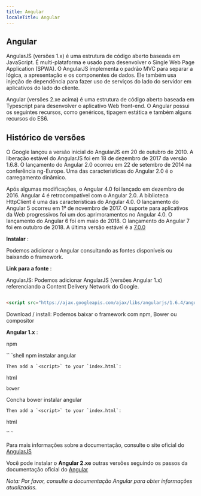 ```yaml
---
title: Angular
localeTitle: Angular
---
```

## Angular

AngularJS (versões 1.x) é uma estrutura de código aberto baseada em JavaScript. É multi-plataforma e usado para desenvolver o Single Web Page Application (SPWA). O AngularJS implementa o padrão MVC para separar a lógica, a apresentação e os componentes de dados. Ele também usa injeção de dependência para fazer uso de serviços do lado do servidor em aplicativos do lado do cliente.

Angular (versões 2.xe acima) é uma estrutura de código aberto baseada em Typescript para desenvolver o aplicativo Web front-end. O Angular possui os seguintes recursos, como genéricos, tipagem estática e também alguns recursos do ES6.

## Histórico de versões

O Google lançou a versão inicial do AngularJS em 20 de outubro de 2010. A liberação estável do AngularJS foi em 18 de dezembro de 2017 da versão 1.6.8. O lançamento do Angular 2.0 ocorreu em 22 de setembro de 2014 na conferência ng-Europe. Uma das características do Angular 2.0 é o carregamento dinâmico.

Após algumas modificações, o Angular 4.0 foi lançado em dezembro de 2016. Angular 4 é retrocompatível com o Angular 2.0. A biblioteca HttpClient é uma das características do Angular 4.0. O lançamento do Angular 5 ocorreu em 1º de novembro de 2017. O suporte para aplicativos da Web progressivos foi um dos aprimoramentos no Angular 4.0. O lançamento do Angular 6 foi em maio de 2018. O lançamento do Angular 7 foi em outubro de 2018. A última versão estável é a [7.0.0](https://blog.angular.io/version-7-of-angular-cli-prompts-virtual-scroll-drag-and-drop-and-more-c594e22e7b8c)

**Instalar** :

Podemos adicionar o Angular consultando as fontes disponíveis ou baixando o framework.

**Link para a fonte** :

AngularJS: Podemos adicionar AngularJS (versões Angular 1.x) referenciando a Content Delivery Network do Google.

```html

<script src="https://ajax.googleapis.com/ajax/libs/angularjs/1.6.4/angular.min.js"></script> 
```

Download / install: Podemos baixar o framework com npm, Bower ou compositor

**Angular 1.x** :

npm

\`\` \`shell npm instalar angular
```
Then add a `<script>` to your `index.html`: 
```

html
```
bower 
```

Concha bower instalar angular
```
Then add a `<script>` to your `index.html`: 
```

html

\`\` \`

Para mais informações sobre a documentação, consulte o site oficial do [AngularJS](https://docs.angularjs.org/api)

Você pode instalar o **Angular 2.xe** outras versões seguindo os passos da documentação oficial do [Angular](https://angular.io/guide/quickstart)

_Nota: Por favor, consulte a documentação Angular para obter informações atualizadas._
